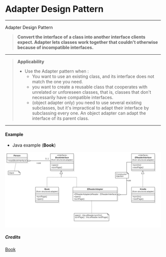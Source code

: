 # Adapter Design Pattern

___

Adapter Design Pattern

> **Convert the interface of a class into another interface clients expect. 
  Adapter lets classes work together that couldn't otherwise because of incompatible interfaces.** 
  
  
___  


> **Applicability** 
> * Use the Adapter pattern when :
>   * You want to use an existing class, and its interface does not match the one you need.
>   * you want to create a reusable class that cooperates with unrelated or unforeseen classes, that is, classes that don't necessarily have compatible interfaces. 
>   * (object adapter only) you need to use several existing subclasses, but it's impractical to adapt their interface by subclassing every one. An object adapter can adapt the interface of its parent class. 


___


#### Example

* Java example (**Book**)

![UML diagram.](/uml/AdapterExample.jpg)



##### Credits

[Book](https://en.wikipedia.org/wiki/Design_Patterns)


